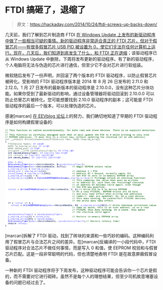# FTDI 搞砸了，退缩了

> 原文：<https://hackaday.com/2014/10/24/ftdi-screws-up-backs-down/>

几天前，我们了解到芯片制造商 FTDI [在 Windows Update 上发布的新驱动程序中做了一些相当可疑的事情。新的驱动程序非常适合真正的 FTDI 芯片，但对于假冒芯片——有很多假冒芯片 USB PID 被设置为 0，使它们无法在任何计算机上运行。现在，几天后，我们知道到底发生了什么，](http://hackaday.com/2014/10/22/watch-that-windows-update-ftdi-drivers-are-killing-fake-chips)[和 FTDI 正在退缩](http://www.ftdichipblog.com/?p=1053)；该驱动程序已从 Windows Update 中删除，下周将发布更新的驱动程序。有了新的驱动程序，个人电脑将无法与伪造的芯片进行通信，但至少它不会对芯片进行软组装。

微软随后发布了一份声明，并回滚了两个版本的 FTDI 驱动程序，以防止假冒芯片被砖化。受影响的 FTDI 驱动程序版本是 2014 年 8 月 26 日发布的 2.11.0 和 2.12.0。1 月 27 日发布的最新版本的驱动程序是 2.10.0.0，没有这种芯片分块功能。如果你受到了最新驱动的影响，通过设备管理器将驱动回滚到 2.10.0.0 可以防止仿冒芯片被砖化。您可能想要找到 2.10.0 驱动程序的副本；这可能是 FTDI 驱动程序的最后一个版本，可以处理伪造的芯片。

感谢[marcan] [在 EEVblog 论坛](http://www.eevblog.com/forum/reviews/ftdi-driver-kills-fake-ftdi-ft232/msg535270/#msg535270)上的努力，我们确切地知道了早期的 FTDI 驱动程序是如何构建假冒设备的:

![ftdi_evil](img/4f3c00321e43b7e7f84b1ee157325ce9.png)

[marcan]拆解了 FTDI 驱动，找到了砖块的来源和一些巧妙的编码。这种编码利用了假冒芯片与合法芯片之间的差异。在[marcan]反编译的一小段代码中，FTDI 驱动程序对合法芯片不做任何事情，而是写入 0 和值，使 EEPROM 校验和与假冒芯片匹配。这是一段非常聪明的代码，但也清楚地表明 FTDI 是在故意屏蔽假冒设备。

一种新的 FTDI 驱动程序将于下周发布，这种驱动程序可能会告诉你一个芯片是假的，而不需要对它进行砌砖。虽然不是每个人的理想结果，但至少司机故意堵塞设备的问题已经过去了。